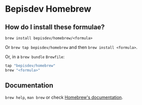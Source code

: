 # Bepisdev Homebrew

## How do I install these formulae?

`brew install bepisdev/homebrew/<formula>`

Or `brew tap bepisdev/homebrew` and then `brew install <formula>`.

Or, in a `brew bundle` `Brewfile`:

```ruby
tap "bepisdev/homebrew"
brew "<formula>"
```

## Documentation

`brew help`, `man brew` or check [Homebrew's documentation](https://docs.brew.sh).
